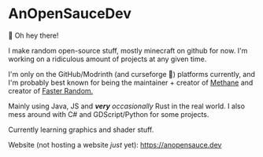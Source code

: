 # AnOpenSauceDev
👋 Oh hey there!

I make random open-source stuff, mostly minecraft on github for now. I'm working on a ridiculous amount of projects at any given time. <br>


I'm only on the GitHub/Modrinth (and curseforge 🤢) platforms currently, and I'm probably best known for being the maintainer + creator of [Methane](https://modrinth.com/mod/methane) and creator of [Faster Random.](https://modrinth.com/mod/faster-random)

Mainly using Java, JS and _**very** occasionally_ Rust in the real world. I also mess around with C# and GDScript/Python for some projects.

Currently learning graphics and shader stuff.

Website (not hosting a website _just_ yet): https://anopensauce.dev
